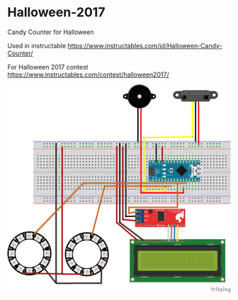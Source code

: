 # Halloween-2017
Candy Counter for Halloween

Used in instructable https://www.instructables.com/id/Halloween-Candy-Counter/

For Halloween 2017 contest https://www.instructables.com/contest/halloween2017/

![schema](Halloween_2017_Contest_bb.png?raw=true)
